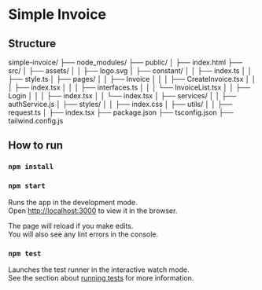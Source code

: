 # Simple Invoice
## Structure

simple-invoice/
├── node_modules/
├── public/
│   ├── index.html
├── src/
│   ├── assets/
│   │   ├── logo.svg
│   ├── constant/
│   │   ├── index.ts
│   │   ├── style.ts
│   ├── pages/
│   │   ├── Invoice
│   │   │   ├── CreateInvoice.tsx
│   │   │   ├── index.tsx
│   │   │   ├── interfaces.ts
│   │   │   └── InvoiceList.tsx
│   │   ├── Login
│   │   │   ├── index.tsx
│   │   └── index.tsx
│   ├── services/
│   │   ├── authService.js
│   ├── styles/
│   │   ├── index.css
│   ├── utils/
│   │   ├── request.ts
│   ├── index.tsx
├── package.json
├── tsconfig.json
├── tailwind.config.js

## How to run

### `npm install`
### `npm start`

Runs the app in the development mode.\
Open [http://localhost:3000](http://localhost:3000) to view it in the browser.

The page will reload if you make edits.\
You will also see any lint errors in the console.

### `npm test`

Launches the test runner in the interactive watch mode.\
See the section about [running tests](https://facebook.github.io/create-react-app/docs/running-tests) for more information.

